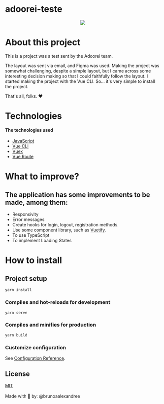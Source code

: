 # adoorei-teste

<p align="center" dir="auto"><img src="https://i.imgur.com/wN2ATHv.png" /></p>

# About this project

This is a project was a test sent by the Adoorei team.

The layout was sent via email, and Figma was used.
Making the project was somewhat challenging, despite a simple layout, but I came across some interesting decision making so that I could faithfully follow the layout.
I started making the project with the Vue CLI. So... it's very simple to install the project.

That's all, folks. ❤

# Technologies
#### The technologies used
  - <a href="https://www.javascript.com/">JavaScript</a>
  - <a href="https://cli.vuejs.org/">Vue CLI</a>
  - <a href="https://vuex.vuejs.org/ptbr/">Vuex</a>
  - <a href="https://router.vuejs.org/">Vue Route</a>

# What to improve?
## The application has some improvements to be made, among them:
- Responsivity
- Error messages
- Create hooks for login, logout, registration methods.
- Use some component library, such as <a href="https://vuetifyjs.com/en/">Vuetify</a>.
- To use TypeScript
- To implement Loading States

# How to install

## Project setup
```
yarn install
```

### Compiles and hot-reloads for development
```
yarn serve
```

### Compiles and minifies for production
```
yarn build
```

### Customize configuration
See [Configuration Reference](https://cli.vuejs.org/config/).

## License
[MIT](https://choosealicense.com/licenses/mit/)
<br />
<br />
Made with 💖 by: @brunoaalexandree
